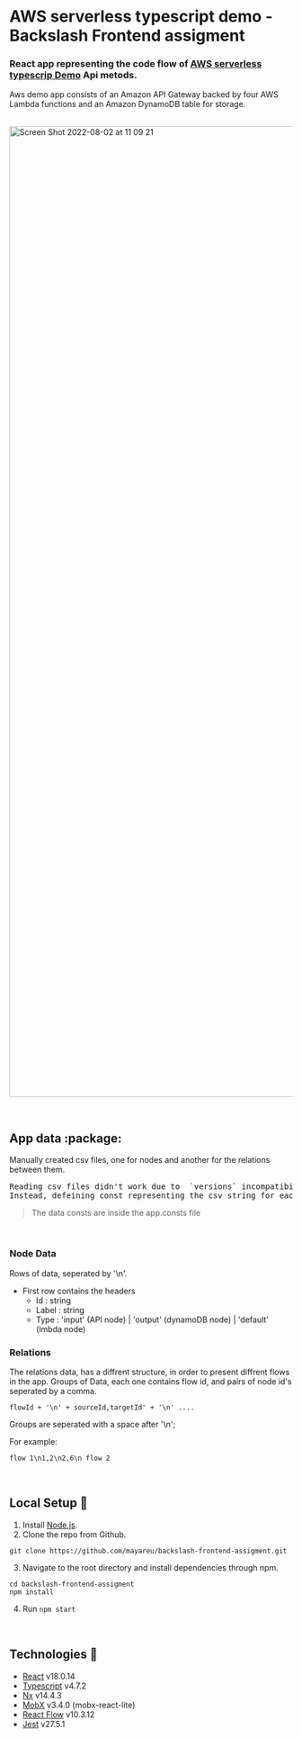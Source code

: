 # AWS serverless typescript demo - Backslash Frontend assigment 

### React app representing the code flow of [AWS serverless typescrip Demo](https://github.com/aws-samples/serverless-typescript-demo) Api metods.
<p>
Aws demo app consists of an Amazon API Gateway backed by four AWS Lambda functions and an Amazon DynamoDB table for storage.
<p/>
&nbsp;
<img width="1726" alt="Screen Shot 2022-08-02 at 11 09 21" src="https://user-images.githubusercontent.com/62664469/182366970-68fad222-0065-4841-9a81-91d6aabf655a.png">

&nbsp;
&nbsp;

<h2> App data :package: </h2>
<p>
Manually created csv files, one for nodes and another for the relations between them.
</p>
<p><pre>
Reading csv files didn't work due to  `versions` incompatibility.
Instead, defeining const representing the csv string for each file, reading and parsing it.
</pre>
</p>

> The data consts are inside the app.consts file
> 
&nbsp;

<h3>Node Data</h3>
<p>
Rows of data, seperated by '\n'.
</p>

- First row contains the headers 
  - Id : string
  - Label : string
  - Type : 'input' (API node) | 'output' (dynamoDB node) | 'default' (lmbda node)

<h3>Relations</h3>
<p>
The relations data, has a diffrent structure, in order to present diffrent flows in the app.
Groups of Data, each one contains flow id, and pairs of node id's seperated by a comma.

```
flowId + '\n' + sourceId,targetId' + '\n' ....
```
Groups are seperated with a space after '\n';

For example:

```
flow 1\n1,2\n2,6\n flow 2
```
  
&nbsp;
&nbsp;

## Local Setup :rocket:
1. Install [Node.js](https://nodejs.org/en/).  
2. Clone the repo from Github.
  
```
git clone https://github.com/mayareu/backslash-frontend-assigment.git
```
  
3. Navigate to the root directory and install dependencies through npm.
  
```
cd backslash-frontend-assigment
npm install
```
  
4. Run ` npm start `
  
&nbsp;
&nbsp;

## Technologies :dna:
- [React](https://reactjs.org/) v18.0.14 
- [Typescript](https://www.typescriptlang.org/) v4.7.2 
- [Nx](https://nx.dev/) v14.4.3
- [MobX](https://mobx.js.org/README.html) v3.4.0 (mobx-react-lite)
- [React Flow](https://reactflow.dev/) v10.3.12 
- [Jest](https://jestjs.io/) v27.5.1
